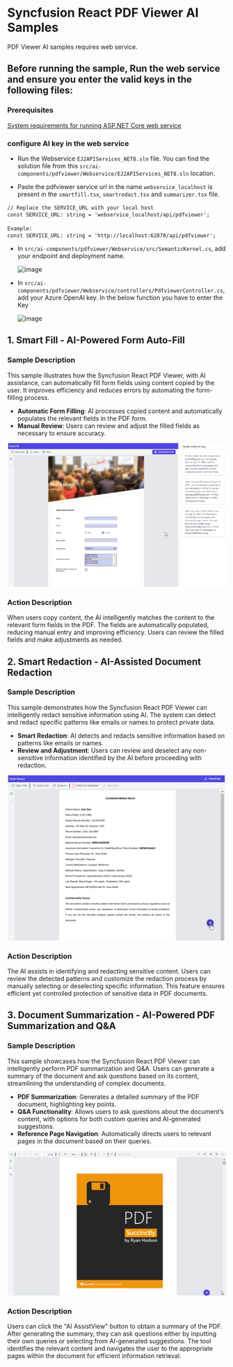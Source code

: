 # Syncfusion React PDF Viewer AI Samples

PDF Viewer AI samples requires web service.

## Before running the sample, Run the web service and ensure you enter the valid keys in the following files:

### Prerequisites

[System requirements for running ASP.NET Core web service](https://ej2.syncfusion.com/aspnetcore/documentation/system-requirements)

### configure AI key in the web service

- Run the Webservice `EJ2APIServices_NET8.sln` file. You can find the solution file from this `src/ai-components/pdfviewer/Webservice/EJ2APIServices_NET8.sln` location.

- Paste the pdfviewer service url in the name `webservice_localhost` is present in the `smartfill.tsx`, `smartredact.tsx` and `summarizer.tsx`  file.

```
// Replace the SERVICE_URL with your local host
const SERVICE_URL: string = 'webservice_localhost/api/pdfviewer';

Example:
const SERVICE_URL: string = 'http://localhost:62870/api/pdfviewer';
```

- In `src/ai-components/pdfviewer/Webservice/src/SemanticKernel.cs`, add your endpoint and deployment name.
 
  ![image](https://github.com/user-attachments/assets/bb28a67d-9919-446d-a084-0cfa9da694dc)

- In `src/ai-components/pdfviewer/Webservice/controllers/PdfviewerController.cs`, add your Azure OpenAI key. In the below function you have to enter the Key

   ![image](https://github.com/user-attachments/assets/0897bd01-1206-4023-ab19-b8f815377064)

## 1. Smart Fill - AI-Powered Form Auto-Fill

### Sample Description

This sample illustrates how the Syncfusion React PDF Viewer, with AI assistance, can automatically fill form fields using content copied by the user. It improves efficiency and reduces errors by automating the form-filling process.

- **Automatic Form Filling**: AI processes copied content and automatically populates the relevant fields in the PDF form.
- **Manual Review**: Users can review and adjust the filled fields as necessary to ensure accuracy.

![Smart fill](../gif-images/pdfviewer/smart-fill.gif)

### Action Description

When users copy content, the AI intelligently matches the content to the relevant form fields in the PDF. The fields are automatically populated, reducing manual entry and improving efficiency. Users can review the filled fields and make adjustments as needed.

## 2. Smart Redaction - AI-Assisted Document Redaction

### Sample Description

This sample demonstrates how the Syncfusion React PDF Viewer can intelligently redact sensitive information using AI. The system can detect and redact specific patterns like emails or names to protect private data.

- **Smart Redaction**: AI detects and redacts sensitive information based on patterns like emails or names.
- **Review and Adjustment**: Users can review and deselect any non-sensitive information identified by the AI before proceeding with redaction.

![Smart redaction](../gif-images/pdfviewer/smart-redact.gif)

### Action Description

The AI assists in identifying and redacting sensitive content. Users can review the detected patterns and customize the redaction process by manually selecting or deselecting specific information. This feature ensures efficient yet controlled protection of sensitive data in PDF documents.

## 3. Document Summarization - AI-Powered PDF Summarization and Q&A

### Sample Description

This sample showcases how the Syncfusion React PDF Viewer can intelligently perform PDF summarization and Q&A. Users can generate a summary of the document and ask questions based on its content, streamlining the understanding of complex documents.

- **PDF Summarization**: Generates a detailed summary of the PDF document, highlighting key points.
- **Q&A Functionality**: Allows users to ask questions about the document’s content, with options for both custom queries and AI-generated suggestions.
- **Reference Page Navigation**: Automatically directs users to relevant pages in the document based on their queries.

![Document summarization](../gif-images/pdfviewer/summarize.gif)

### Action Description

Users can click the "AI AssistView" button to obtain a summary of the PDF. After generating the summary, they can ask questions either by inputting their own queries or selecting from AI-generated suggestions. The tool identifies the relevant content and navigates the user to the appropriate pages within the document for efficient information retrieval.
